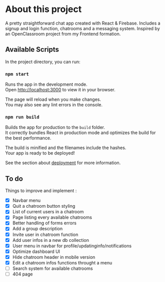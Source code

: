 # About this project

A pretty straightforward chat app created with React & Firebase. Includes a signup and login function, chatrooms and a messaging system. Inspired by an OpenClassroom project from my Frontend formation.

## Available Scripts

In the project directory, you can run:

### `npm start`

Runs the app in the development mode.\
Open [http://localhost:3000](http://localhost:3000) to view it in your browser.

The page will reload when you make changes.\
You may also see any lint errors in the console.


### `npm run build`

Builds the app for production to the `build` folder.\
It correctly bundles React in production mode and optimizes the build for the best performance.

The build is minified and the filenames include the hashes.\
Your app is ready to be deployed!

See the section about [deployment](https://facebook.github.io/create-react-app/docs/deployment) for more information.


## To do

Things to improve and implement :
- [x] Navbar menu
- [x] Quit a chatroom button styling
- [x] List of current users in a chatroom
- [x] Page listing every available chatrooms
- [x] Better handling of forms errors
- [x] Add a group description
- [x] Invite user in chatroom function
- [x] Add user infos in a new db collection
- [x] User menu in navbar for profile/updatinginfo/notifications
- [x] Optimize dashboard UI
- [x] Hide chatroom header in mobile version
- [x] Edit a chatroom infos functions throught a menu
- [ ] Search system for available chatrooms
- [ ] 404 page